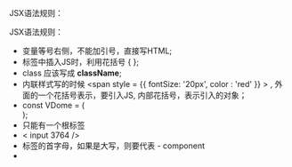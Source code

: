 JSX语法规则：






JSX语法规则：
* 变量等号右侧，不能加引号，直接写HTML;
* 标签中插入JS时，利用花括号 { };
* class 应该写成 **className**;
* 内联样式写的时候 <span style = {{ fontSize: '20px', color : 'red' }} > </span>, 外面的一个花括号表示，要引入JS, 内部花括号，表示引入的对象；
* const VDome = (  <div>   </div>  );
* 只能有一个根标签
* < input  3764 />
* 标签的首字母，如果是大写，则要代表 - component
* 

